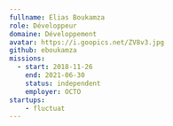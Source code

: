 ```yaml
---
fullname: Elias Boukamza
role: Développeur
domaine: Développement
avatar: https://i.goopics.net/ZV8v3.jpg
github: eboukamza
missions:
  - start: 2018-11-26
    end: 2021-06-30
    status: independent
    employer: OCTO
startups:
    - fluctuat
---
```

